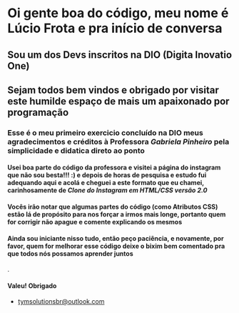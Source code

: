 # Oi gente boa do código, meu nome é Lúcio Frota e pra início de conversa

## Sou um dos Devs inscritos na DIO (Digita Inovatio One)

## Sejam todos bem vindos e obrigado por visitar este humilde espaço de mais um apaixonado por programação

### Esse é o meu primeiro exercicio concluído na DIO meus agradecimentos e créditos à Professora *Gabriela Pinheiro* pela simplicidade e didatica direto ao ponto

#### Usei boa parte do código da professora e visitei a página do instagram que não sou besta!!! :) e depois de horas de pesquisa e estudo fui adequando aqui e acolá e cheguei a este formato que eu chamei, carinhosamente de *Clone do Instagram em HTML/CSS versão 2.0*

#### Vocês irão notar que algumas partes do código (como Atributos CSS) estão lá de propósito para nos forçar a irmos mais longe, portanto quem for corrigir não apague e comente explicando os mesmos

#### Ainda sou iniciante nisso tudo, então peço paciência, e novamente, por favor, quem for melhorar esse código deixe o bixim bem comentado pra que todos nós possamos aprender juntos

.

#### Valeu! Obrigado

- tymsolutionsbr@outlook.com
